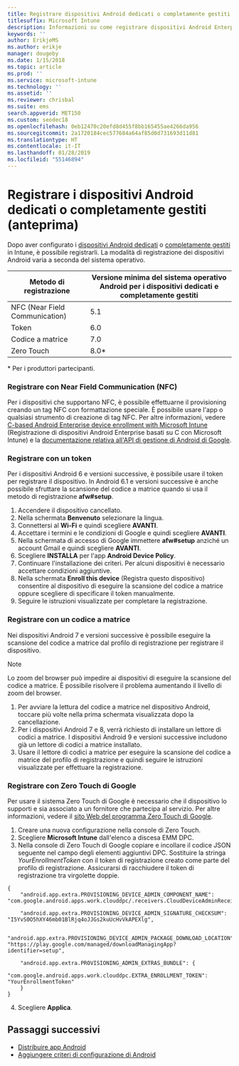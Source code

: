 ```yaml
---
title: Registrare dispositivi Android dedicati o completamente gestiti in Intune
titlesuffix: Microsoft Intune
description: Informazioni su come registrare dispositivi Android Enterprise dedicati o completamente gestiti in Intune.
keywords: ''
author: ErikjeMS
ms.author: erikje
manager: dougeby
ms.date: 1/15/2018
ms.topic: article
ms.prod: ''
ms.service: microsoft-intune
ms.technology: ''
ms.assetid: ''
ms.reviewer: chrisbal
ms.suite: ems
search.appverid: MET150
ms.custom: seodec18
ms.openlocfilehash: 0eb12470c20efd8d455f8bb165455ae4266da956
ms.sourcegitcommit: 2a1720184cec577684a64af85d0d731693d11d81
ms.translationtype: HT
ms.contentlocale: it-IT
ms.lasthandoff: 01/28/2019
ms.locfileid: "55146894"
---
```

# <a name="enroll-your-android-dedicated-devices-or-fully-managed-devices-preview"></a>Registrare i dispositivi Android dedicati o completamente gestiti (anteprima)

Dopo aver configurato i [dispositivi Android dedicati](android-kiosk-enroll.md) o [completamente gestiti](android-fully-managed-enroll.md) in Intune, è possibile registrarli. La modalità di registrazione dei dispositivi Android varia a seconda del sistema operativo.

| Metodo di registrazione | Versione minima del sistema operativo Android per i dispositivi dedicati e completamente gestiti |
| ----- | ----- |
| NFC (Near Field Communication) | 5.1 |
| Token | 6.0 |
| Codice a matrice | 7.0 |
| Zero Touch  | 8.0\* |

\* Per i produttori partecipanti.

### <a name="enroll-by-using-near-field-communication-nfc"></a>Registrare con Near Field Communication (NFC)

Per i dispositivi che supportano NFC, è possibile effettuarne il provisioning creando un tag NFC con formattazione speciale. È possibile usare l'app o qualsiasi strumento di creazione di tag NFC. Per altre informazioni, vedere [C-based Android Enterprise device enrollment with Microsoft Intune](https://blogs.technet.microsoft.com/cbernier/2018/10/15/nfc-based-android-enterprise-device-enrollment-with-microsoft-intune/) (Registrazione di dispositivi Android Enterprise basati su C con Microsoft Intune) e la [documentazione relativa all'API di gestione di Android di Google](https://developers.google.com/android/management/provision-device#nfc_method).

### <a name="enroll-by-using-a-token"></a>Registrare con un token

Per i dispositivi Android 6 e versioni successive, è possibile usare il token per registrare il dispositivo. In Android 6.1 e versioni successive è anche possibile sfruttare la scansione del codice a matrice quando si usa il metodo di registrazione **afw#setup**.

1. Accendere il dispositivo cancellato.
2. Nella schermata **Benvenuto** selezionare la lingua.
3. Connettersi al **Wi-Fi** e quindi scegliere **AVANTI**.
4. Accettare i termini e le condizioni di Google e quindi scegliere **AVANTI**.
5. Nella schermata di accesso di Google immettere **afw#setup** anziché un account Gmail e quindi scegliere **AVANTI**.
6. Scegliere **INSTALLA** per l'app **Android Device Policy**.
7. Continuare l'installazione dei criteri.  Per alcuni dispositivi è necessario accettare condizioni aggiuntive. 
8. Nella schermata **Enroll this device** (Registra questo dispositivo) consentire al dispositivo di eseguire la scansione del codice a matrice oppure scegliere di specificare il token manualmente.
9. Seguire le istruzioni visualizzate per completare la registrazione. 

### <a name="enroll-by-using-a-qr-code"></a>Registrare con un codice a matrice

Nei dispositivi Android 7 e versioni successive è possibile eseguire la scansione del codice a matrice dal profilo di registrazione per registrare il dispositivo.

> [!Note]
> Lo zoom del browser può impedire ai dispositivi di eseguire la scansione del codice a matrice. È possibile risolvere il problema aumentando il livello di zoom del browser.

1. Per avviare la lettura del codice a matrice nel dispositivo Android, toccare più volte nella prima schermata visualizzata dopo la cancellazione.
2. Per i dispositivi Android 7 e 8, verrà richiesto di installare un lettore di codici a matrice. I dispositivi Android 9 e versioni successive includono già un lettore di codici a matrice installato.
3. Usare il lettore di codici a matrice per eseguire la scansione del codice a matrice del profilo di registrazione e quindi seguire le istruzioni visualizzate per effettuare la registrazione.

### <a name="enroll-by-using-google-zero-touch"></a>Registrare con Zero Touch di Google

Per usare il sistema Zero Touch di Google è necessario che il dispositivo lo supporti e sia associato a un fornitore che partecipa al servizio.  Per altre informazioni, vedere il [sito Web del programma Zero Touch di Google](https://www.android.com/enterprise/management/zero-touch/). 

1. Creare una nuova configurazione nella console di Zero Touch.
2. Scegliere **Microsoft Intune** dall'elenco a discesa EMM DPC.
3. Nella console di Zero Touch di Google copiare e incollare il codice JSON seguente nel campo degli elementi aggiuntivi DPC. Sostituire la stringa *YourEnrollmentToken* con il token di registrazione creato come parte del profilo di registrazione. Assicurarsi di racchiudere il token di registrazione tra virgolette doppie.

```
{ 
    "android.app.extra.PROVISIONING_DEVICE_ADMIN_COMPONENT_NAME": "com.google.android.apps.work.clouddpc/.receivers.CloudDeviceAdminReceiver", 

    "android.app.extra.PROVISIONING_DEVICE_ADMIN_SIGNATURE_CHECKSUM": "I5YvS0O5hXY46mb01BlRjq4oJJGs2kuUcHvVkAPEXlg", 

    "android.app.extra.PROVISIONING_DEVICE_ADMIN_PACKAGE_DOWNLOAD_LOCATION": "https://play.google.com/managed/downloadManagingApp?identifier=setup", 

    "android.app.extra.PROVISIONING_ADMIN_EXTRAS_BUNDLE": { 
        "com.google.android.apps.work.clouddpc.EXTRA_ENROLLMENT_TOKEN": "YourEnrollmentToken" 
    } 
} 
```
4. Scegliere **Applica**.


## <a name="next-steps"></a>Passaggi successivi
- [Distribuire app Android](apps-deploy.md)
- [Aggiungere criteri di configurazione di Android](device-profiles.md)

